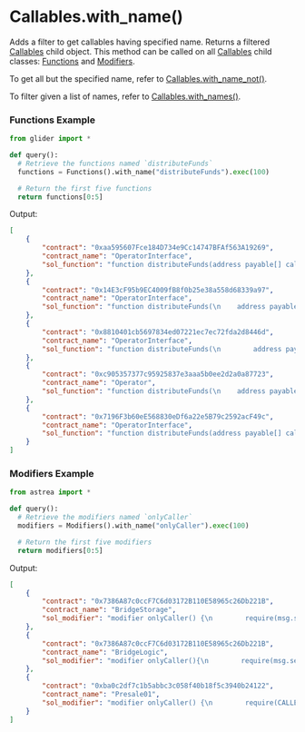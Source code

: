 # Callables.with\_name()

Adds a filter to get callables having specified name. Returns a filtered [Callables](./) child object. This method can be called on all [Callables](./) child classes: [Functions](../functions/) and [Modifiers](../modifiers/).

To get all but the specified name, refer to [Callables.with\_name\_not()](callables.with\_name\_not.md).

To filter given a list of names, refer to [Callables.with\_names()](callables.with\_names.md).

### Functions Example

```python
from glider import *

def query():
  # Retrieve the functions named `distributeFunds`
  functions = Functions().with_name("distributeFunds").exec(100)

  # Return the first five functions
  return functions[0:5]
```

Output:

```json
[
    {
        "contract": "0xaa595607Fce184D734e9Cc14747BFAf563A19269",
        "contract_name": "OperatorInterface",
        "sol_function": "function distributeFunds(address payable[] calldata receivers,uint256[] calldata amounts) external payable;"
    },
    {
        "contract": "0x14E3cF95b9EC4009fB8f0b25e38a558d68339a97",
        "contract_name": "OperatorInterface",
        "sol_function": "function distributeFunds(\n    address payable[] calldata receivers,uint[] calldata amounts\n  )\n    external\n    payable;"
    },
    {
        "contract": "0x8810401cb5697834ed07221ec7ec72fda2d8446d",
        "contract_name": "OperatorInterface",
        "sol_function": "function distributeFunds(\n        address payable[] calldata receivers,uint256[] calldata amounts\n    ) external payable;"
    },
    {
        "contract": "0xc905357377c95925837e3aaa5b0ee2d2a0a87723",
        "contract_name": "Operator",
        "sol_function": "function distributeFunds(\n    address payable[] calldata receivers,uint[] calldata amounts\n  )\n    external\n    payable\n  {\n    require(receivers.length > 0 && receivers.length == amounts.length,\"Invalid array length(s)\");\n    uint256 valueRemaining = msg.value;\n    for (uint256 i = 0; i < receivers.length; i++) {\n      uint256 sendAmount = amounts[i];\n      valueRemaining = valueRemaining.sub(sendAmount);\n      receivers[i].transfer(sendAmount);\n    }\n    require(valueRemaining == 0,\"Too much ETH sent\");\n  }"
    },
    {
        "contract": "0x7196F3b60eE568830eDf6a22e5B79c2592acF49c",
        "contract_name": "OperatorInterface",
        "sol_function": "function distributeFunds(address payable[] calldata receivers,uint256[] calldata amounts) external payable;"
    }
]
```

### Modifiers Example

```python
from astrea import *

def query():
  # Retrieve the modifiers named `onlyCaller`
  modifiers = Modifiers().with_name("onlyCaller").exec(100)

  # Return the first five modifiers
  return modifiers[0:5]
```

Output:

```json
[
    {
        "contract": "0x7386A87c0ccF7C6d03172B110E58965c26Db221B",
        "contract_name": "BridgeStorage",
        "sol_modifier": "modifier onlyCaller() {\n        require(msg.sender == caller,\"only use main contract to call\");\n        _;\n    }"
    },
    {
        "contract": "0x7386A87c0ccF7C6d03172B110E58965c26Db221B",
        "contract_name": "BridgeLogic",
        "sol_modifier": "modifier onlyCaller(){\n        require(msg.sender == caller,\"only main contract can call\");\n        _;\n    }"
    },
    {
        "contract": "0xba0c2df7c1b5abbc3c058f40b18f5c3940b24122",
        "contract_name": "Presale01",
        "sol_modifier": "modifier onlyCaller() {\n        require(CALLER == msg.sender,\"NOT PRESALE CALLER\");\n        _;\n    }"
    }
]
```
